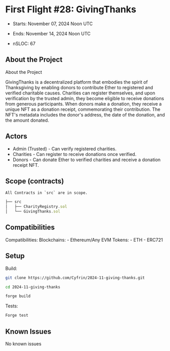# First Flight #28: GivingThanks

- Starts: November 07, 2024 Noon UTC
- Ends: November 14, 2024 Noon UTC

- nSLOC: 67

[//]: # "contest-details-open"

## About the Project

About the Project

GivingThanks is a decentralized platform that embodies the spirit of Thanksgiving by enabling donors to contribute Ether to registered and verified charitable causes. Charities can register themselves, and upon verification by the trusted admin, they become eligible to receive donations from generous participants. When donors make a donation, they receive a unique NFT as a donation receipt, commemorating their contribution. The NFT's metadata includes the donor's address, the date of the donation, and the amount donated.

## Actors

- Admin (Trusted) - Can verify registered charities.
- Charities - Can register to receive donations once verified.
- Donors - Can donate Ether to verified charities and receive a donation receipt NFT.

[//]: # "contest-details-close"
[//]: # "scope-open"

## Scope (contracts)

```
All Contracts in `src` are in scope.
```

```js
├── src
│   ├── CharityRegistry.sol
│   └── GivingThanks.sol

```

## Compatibilities

Compatibilities:
Blockchains: - Ethereum/Any EVM
Tokens: - ETH - ERC721

[//]: # "scope-close"
[//]: # "getting-started-open"

## Setup

Build:

```bash
git clone https://github.com/Cyfrin/2024-11-giving-thanks.git

cd 2024-11-giving-thanks

forge build
```

Tests:

```bash
Forge test
```

[//]: # "getting-started-close"
[//]: # "known-issues-open"

## Known Issues

No known issues

[//]: # "known-issues-close"
